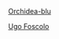 <a href="https://inf4bs.github.io/orchidea-blu/">Orchidea-blu</a>

<a href="https://inf4bs.github.io/Ugo-Foscolo/.">Ugo Foscolo</a>
